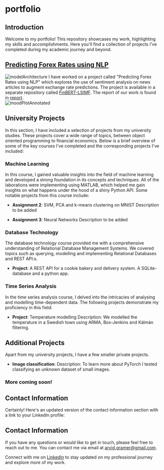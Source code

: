 # portfolio

## Introduction
Welcome to my portfolio! This repository showcases my work, highlighting my skills and accomplishments. Here you'll find a collection of projects I've completed during my academic journey and beyond.

## [Predicting Forex Rates using NLP](https://github.com/simondanielsson/FinBERT-LSIMF)
![modelArchitecture](https://github.com/arvgram/portfolio/assets/108921448/b2afef0c-7340-4d8e-88eb-396aa3ad621e)
I have worked on a project called "Predicting Forex Rates using NLP" which explores the use of sentiment analysis on news articles to augment exchange rate predictions. The project is available in a separate repository called [FinBERT-LSIMF](https://github.com/simondanielsson/FinBERT-LSIMF). The report of our work is found in [report](https://github.com/arvgram/portfolio/blob/main/Predicting_Forex_Rates_NLP.pdf).  
![moodPlotAnnotated](https://github.com/arvgram/portfolio/assets/108921448/56ccbba8-c948-4b9d-8113-3259d27ca55c)


## University Projects
In this section, I have included a selection of projects from my university studies. These projects cover a wide range of topics, between object oriented programming to financial economics. Below is a brief overview of some of the key courses I've completed and the corresponding projects I've included:

### Machine Learning
In this course, I gained valuable insights into the field of machine learning and developed a strong foundation in its concepts and techniques. All of the laborations were implementing using MATLAB, which helped me gain insights on what happens under the hood of a shiny Python API. Some notable projects from this course include:

- **Assignment 2**: SVM, PCA and k-means clustering on MNIST
  Description to be added

- **Assignment 3**: Neural Networks
  Description to be added 

### Database Technology
The database technology course provided me with a comprehensive understanding of Relational Database Management Systems. We covered topics such as querying, modelling and implementing Relational Databases and REST API:s. 

- **Project**:
  A REST API for a cookie bakery and delivery system. A SQLite-database and a python app.     
	

### Time Series Analysis
In the time series analysis course, I delved into the intricacies of analysing and modelling time-dependent data. The following projects demonstrate my proficiency in this field:

- **Project**: Temperature modelling
  Description: We modelled the temperature in a Swedish town using ARMA, Box-Jenkins and Kálmán filtering.  

## Additional Projects
Apart from my university projects, I have a few smaller private projects.

- **Image classification**: 
  Description: To learn more about PyTorch I tested classifying an unknown dataset of small images. 


### More coming soon!

## Contact Information
Certainly! Here's an updated version of the contact information section with a link to your LinkedIn profile:

## Contact Information
If you have any questions or would like to get in touch, please feel free to reach out to me. You can contact me via email at [arvid.gramer@gmail.com](mailto:arvid.gramer@gmail.com).

Connect with me on [LinkedIn](https://www.linkedin.com/in/arvid-g-816926114/) to stay updated on my professional journey and explore more of my work.
